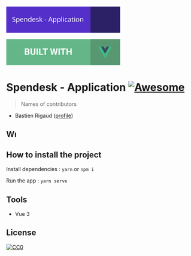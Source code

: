 ![forthebadge](https://github.com/Teyz/spendesk/blob/dev/public/img/badges/spendesk.svg)

![forthebadge](https://github.com/Teyz/spendesk/blob/dev/public/img/badges/vue.svg)

# Spendesk - Application [![Awesome](https://cdn.rawgit.com/sindresorhus/awesome/d7305f38d29fed78fa85652e3a63e154dd8e8829/media/badge.svg)](https://github.com/sindresorhus/awesome#readme)

> Names of contributors

- Bastien Rigaud ([profile](https://github.com/Teyz))

## Wı

## How to install the project

Install dependencies :
`yarn`
or
`npm i`

Run the app :
`yarn serve`

## Tools

- Vue 3

## License

[![CC0](https://licensebuttons.net/p/zero/1.0/88x31.png)](https://creativecommons.org/publicdomain/zero/1.0/)
